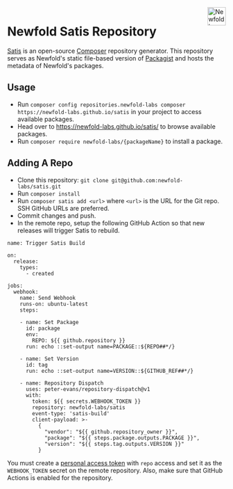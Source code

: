 <a href="https://newfold.com/" target="_blank">
    <img src="https://newfold.com/content/experience-fragments/newfold/site-header/master/_jcr_content/root/header/logo.coreimg.svg/1621395071423/newfold-digital.svg" alt="Newfold Logo" title="Newfold Digital" align="right" 
height="42" />
</a>

# Newfold Satis Repository

[Satis](https://composer.github.io/satis/) is an open-source [Composer](https://getcomposer.org/) repository generator. This repository serves as Newfold's static file-based version of [Packagist](https://packagist.org/) and hosts the metadata of Newfold's packages.

## Usage

- Run `composer config repositories.newfold-labs composer https://newfold-labs.github.io/satis` in your project to access available packages.
- Head over to https://newfold-labs.github.io/satis/ to browse available packages.
- Run `composer require newfold-labs/{packageName}` to install a package.

## Adding A Repo

- Clone this repository: `git clone git@github.com:newfold-labs/satis.git`
- Run `composer install`
- Run `composer satis add <url>` where `<url>` is the URL for the Git repo. SSH GitHub URLs are preferred.
- Commit changes and push.
- In the remote repo, setup the following GitHub Action so that new releases will trigger Satis to rebuild.

```
name: Trigger Satis Build

on:
  release:
    types:
      - created

jobs:
  webhook:
    name: Send Webhook
    runs-on: ubuntu-latest
    steps:

    - name: Set Package
      id: package
      env:
        REPO: ${{ github.repository }}
      run: echo ::set-output name=PACKAGE::${REPO##*/}

    - name: Set Version
      id: tag
      run: echo ::set-output name=VERSION::${GITHUB_REF##*/}

    - name: Repository Dispatch
      uses: peter-evans/repository-dispatch@v1
      with:
        token: ${{ secrets.WEBHOOK_TOKEN }}
        repository: newfold-labs/satis
        event-type: 'satis-build'
        client-payload: >-
          {
            "vendor": "${{ github.repository_owner }}",
            "package": "${{ steps.package.outputs.PACKAGE }}",
            "version": "${{ steps.tag.outputs.VERSION }}"
          }

```

You must create a [personal access token](https://github.com/settings/tokens) with `repo` access and set it as the `WEBHOOK_TOKEN` secret on the remote repository. Also, make sure that GitHub Actions is enabled for the repository.